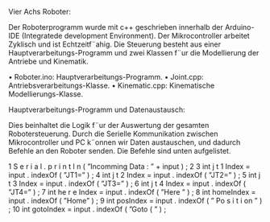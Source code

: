 Vier Achs Roboter:

Der Roboterprogramm wurde mit c++ geschrieben innerhalb der Arduino-IDE (Integratede
development Environment). Der Mikrocontroller arbeitet Zyklisch und ist
Echtzeitf¨ahig. Die Steuerung besteht aus einer Hauptverarbeitungs-Programm und zwei
Klassen f¨ur die Modellierung der Antriebe und Kinematik.

• Roboter.ino: Hauptverarbeitungs-Programm.
• Joint.cpp: Antriebsverarbeitungs-Klasse.
• Kinematic.cpp: Kinematische Modellierungs-Klasse.

Hauptverarbeitungs-Programm und Datenaustausch:

Dies beinhaltet die Logik f¨ur der Auswertung der gesamten Robotersteuerung. Durch
die Serielle Kommunikation zwischen Mikrocontroller und PC k¨onnen wir Daten austauschen,
und dadurch Befehle an den Roboter senden. Die Befehle sind unten aufgelistet.

1 S e r i a l . p r i n t l n ( ”Incomming   Data :   ” + input ) ;
2
3   int j t 1 Index = input . indexOf ( ”JT1=” ) ;
4   int j t 2 Index = input . indexOf ( ”JT2=” ) ;
5   int j t 3 Index = input . indexOf ( ”JT3=” ) ;
6   int j t 4 Index = input . indexOf ( ”JT4=” ) ;
7   int he r e Index = input . indexOf ( ”Here ” ) ;
8   int homeIndex = input . indexOf ( ”Home” ) ;
9   int posIndex = input . indexOf ( ” Po s i t i on ” ) ;
10  int gotoIndex = input . indexOf ( ”Goto ( ” ) ;
